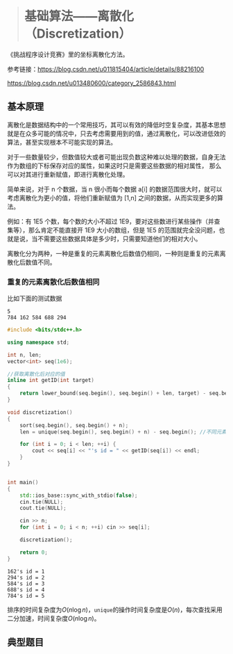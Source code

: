 > # 基础算法——离散化（Discretization）

《挑战程序设计竞赛》里的坐标离散化方法。

参考链接：<https://blog.csdn.net/u011815404/article/details/88216100>

<https://blog.csdn.net/u013480600/category_2586843.html>

## 基本原理

离散化是数据结构中的一个常用技巧，其可以有效的降低时空复杂度，其基本思想就是在众多可能的情况中，只去考虑需要用到的值，通过离散化，可以改进低效的算法，甚至实现根本不可能实现的算法。

对于一些数量较少，但数值较大或者可能出现负数这种难以处理的数据，自身无法作为数组的下标保存对应的属性，如果这时只是需要这些数据的相对属性， 那么可以对其进行重新赋值，即进行离散化处理。

简单来说，对于 n 个数据，当 n 很小而每个数据 a[i] 的数据范围很大时，就可以考虑离散化为更小的值，将他们重新赋值为 [1,n] 之间的数据，从而实现更多的算法。

例如：有 1E5 个数，每个数的大小不超过 1E9，要对这些数进行某些操作（并查集等），那么肯定不能直接开 1E9 大小的数组，但是 1E5 的范围就完全没问题，也就是说，当不需要这些数据具体是多少时，只需要知道他们的相对大小。

离散化分为两种，一种是重复的元素离散化后数值仍相同，一种则是重复的元素离散化后数值不同。

### 重复的元素离散化后数值相同

比如下面的测试数据

```
5
784 162 584 688 294
```

```c++
#include <bits/stdc++.h>

using namespace std;

int n, len;
vector<int> seq(1e6);

//获取离散化后对应的值
inline int getID(int target)
{
	return lower_bound(seq.begin(), seq.begin() + len, target) - seq.begin() + 1;
}

void discretization()
{
	sort(seq.begin(), seq.begin() + n);
	len = unique(seq.begin(), seq.begin() + n) - seq.begin(); //不同元素的个数

	for (int i = 0; i < len; ++i) {
		cout << seq[i] << "'s id = " << getID(seq[i]) << endl;
	}
}


int main()
{
	std::ios_base::sync_with_stdio(false);
	cin.tie(NULL);
	cout.tie(NULL);

	cin >> n;
	for (int i = 0; i < n; ++i) cin >> seq[i];

	discretization();

	return 0;
}
```

```
162's id = 1
294's id = 2
584's id = 3
688's id = 4
784's id = 5
```

排序的时间复杂度为$O(n \log{n})$，`unique`的操作时间复杂度是$O(n)$，每次查找采用二分加速，时间复杂度$O(n \log {n})$。





## 典型题目

